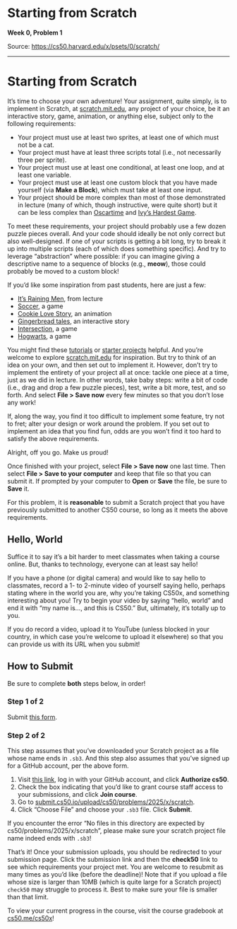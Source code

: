 # Starting from Scratch

**Week 0, Problem 1**

Source: https://cs50.harvard.edu/x/psets/0/scratch/

---

# Starting from Scratch

It’s time to choose your own adventure! Your assignment, quite simply, is to implement in Scratch, at [scratch.mit.edu](https://scratch.mit.edu), any project of your choice, be it an interactive story, game, animation, or anything else, subject only to the following requirements:

* Your project must use at least two sprites, at least one of which must not be a cat.
* Your project must have at least three scripts total (i.e., not necessarily three per sprite).
* Your project must use at least one conditional, at least one loop, and at least one variable.
* Your project must use at least one custom block that you have made yourself (via **Make a Block**), which must take at least one input.
* Your project should be more complex than most of those demonstrated in lecture (many of which, though instructive, were quite short) but it can be less complex than [Oscartime](https://scratch.mit.edu/projects/277537196) and [Ivy’s Hardest Game](https://scratch.mit.edu/projects/326129433).

To meet these requirements, your project should probably use a few dozen puzzle pieces overall. And your code should ideally be not only correct but also well-designed. If one of your scripts is getting a bit long, try to break it up into multiple scripts (each of which does something specific). And try to leverage “abstraction” where possible: if you can imagine giving a descriptive name to a sequence of blocks (e.g., **meow**), those could probably be moved to a custom block!

If you’d like some inspiration from past students, here are just a few:

* [It’s Raining Men](https://scratch.mit.edu/projects/37412/), from lecture
* [Soccer](https://scratch.mit.edu/projects/37413/), a game
* [Cookie Love Story](https://scratch.mit.edu/projects/26329196/), an animation
* [Gingerbread tales](https://scratch.mit.edu/projects/277536784/), an interactive story
* [Intersection](https://scratch.mit.edu/projects/75390754/), a game
* [Hogwarts](https://scratch.mit.edu/projects/422258685), a game

You might find these [tutorials](https://scratch.mit.edu/projects/editor/?tutorial=all) or [starter projects](https://scratch.mit.edu/starter-projects) helpful. And you’re welcome to explore [scratch.mit.edu](https://scratch.mit.edu/explore/projects/all) for inspiration. But try to think of an idea on your own, and then set out to implement it. However, don’t try to implement the entirety of your project all at once: tackle one piece at a time, just as we did in lecture. In other words, take baby steps: write a bit of code (i.e., drag and drop a few puzzle pieces), test, write a bit more, test, and so forth. And select **File > Save now** every few minutes so that you don’t lose any work!

If, along the way, you find it too difficult to implement some feature, try not to fret; alter your design or work around the problem. If you set out to implement an idea that you find fun, odds are you won’t find it too hard to satisfy the above requirements.

Alright, off you go. Make us proud!

Once finished with your project, select **File > Save now** one last time. Then select **File > Save to your computer** and keep that file so that you can submit it. If prompted by your computer to **Open** or **Save** the file, be sure to **Save** it.

For this problem, it is **reasonable** to submit a Scratch project that you have previously submitted to another CS50 course, so long as it meets the above requirements.

## Hello, World

Suffice it to say it’s a bit harder to meet classmates when taking a course online. But, thanks to technology, everyone can at least say hello!

If you have a phone (or digital camera) and would like to say hello to classmates, record a 1- to 2-minute video of yourself saying hello, perhaps stating where in the world you are, why you’re taking CS50x, and something interesting about you! Try to begin your video by saying “hello, world” and end it with “my name is…, and this is CS50.” But, ultimately, it’s totally up to you.

If you do record a video, upload it to YouTube (unless blocked in your country, in which case you’re welcome to upload it elsewhere) so that you can provide us with its URL when you submit!

## How to Submit

Be sure to complete **both** steps below, in order!

### Step 1 of 2

Submit [this form](https://forms.cs50.io/6301a62b-a33a-406d-8c82-bdf94045bc41).

### Step 2 of 2

This step assumes that you’ve downloaded your Scratch project as a file whose name ends in `.sb3`. And this step also assumes that you’ve signed up for a GitHub account, per the above form.

1. Visit [this link](https://submit.cs50.io/invites/9770b67479384c4d8c37790779e466d9), log in with your GitHub account, and click **Authorize cs50**.
2. Check the box indicating that you’d like to grant course staff access to your submissions, and click **Join course**.
3. Go to [submit.cs50.io/upload/cs50/problems/2025/x/scratch](https://submit.cs50.io/upload/cs50/problems/2025/x/scratch).
4. Click “Choose File” and choose your `.sb3` file. Click **Submit**.

If you encounter the error “No files in this directory are expected by cs50/problems/2025/x/scratch”, please make sure your scratch project file name indeed ends with `.sb3`!

That’s it! Once your submission uploads, you should be redirected to your submission page. Click the submission link and then the **check50** link to see which requirements your project met. You are welcome to resubmit as many times as you’d like (before the deadline)! Note that if you upload a file whose size is larger than 10MB (which is quite large for a Scratch project) `check50` may struggle to process it. Best to make sure your file is smaller than that limit.

To view your current progress in the course, visit the course gradebook at [cs50.me/cs50x](https://cs50.me/cs50x)!